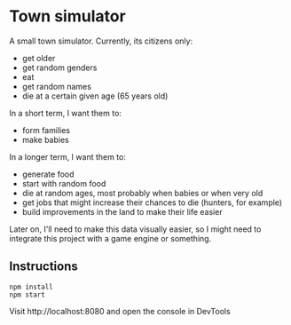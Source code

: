# Town simulator

A small town simulator. Currently, its citizens only:

* get older
* get random genders
* eat
* get random names
* die at a certain given age (65 years old)

In a short term, I want them to:

* form families
* make babies

In a longer term, I want them to:

* generate food
* start with random food
* die at random ages, most probably when babies or when very old
* get jobs that might increase their chances to die (hunters, for example)
* build improvements in the land to make their life easier

Later on, I'll need to make this data visually easier, so I might need to
integrate this project with a game engine or something.

## Instructions

```
npm install
npm start
```

Visit http://localhost:8080 and open the console in DevTools
